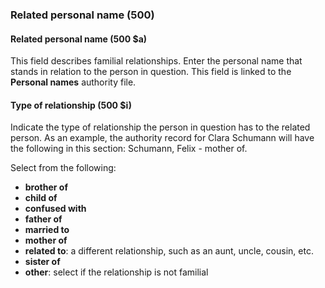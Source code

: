 ### Related personal name (500)

#### Related personal name (500 $a)

This field describes familial relationships. Enter the personal name that stands in relation to the person in question. This field is linked to the **Personal names** authority file.

#### Type of relationship (500 $i)

Indicate the type of relationship the person in question has to the related person. As an example, the authority record for Clara Schumann will have the following in this section: Schumann, Felix - mother of.

Select from the following:

- **brother of**
- **child of**
- **confused with**
- **father of**
- **married to**
- **mother of**
- **related to**: a different relationship, such as an aunt, uncle, cousin, etc.
- **sister of**
- **other**: select if the relationship is not familial
